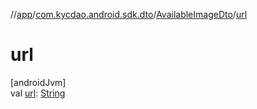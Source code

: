 //[app](../../../index.md)/[com.kycdao.android.sdk.dto](../index.md)/[AvailableImageDto](index.md)/[url](url.md)

# url

[androidJvm]\
val [url](url.md): [String](https://kotlinlang.org/api/latest/jvm/stdlib/kotlin/-string/index.html)
